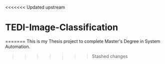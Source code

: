 <<<<<<< Updated upstream
# TEDI-Image-Classification
=======
This is my Thesis project to complete Master's Degree in System Automation.
>>>>>>> Stashed changes
